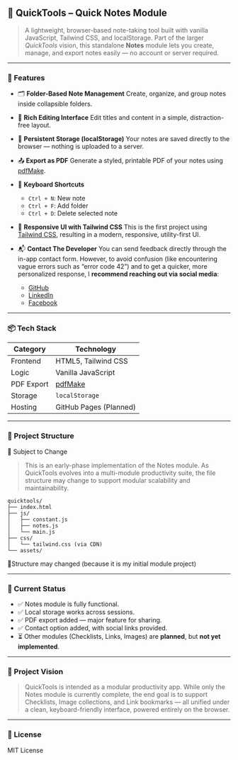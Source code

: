 
## 📘 QuickTools – Quick Notes Module

> A lightweight, browser-based note-taking tool built with vanilla JavaScript, Tailwind CSS, and localStorage. Part of the larger *QuickTools* vision, this standalone **Notes** module lets you create, manage, and export notes easily — no account or server required.

---

### 🚀 Features

* 🗂 **Folder-Based Note Management**
  Create, organize, and group notes inside collapsible folders.

* 📝 **Rich Editing Interface**
  Edit titles and content in a simple, distraction-free layout.

* 💾 **Persistent Storage (localStorage)**
  Your notes are saved directly to the browser — nothing is uploaded to a server.

* 📤 **Export as PDF**
  Generate a styled, printable PDF of your notes using [pdfMake](https://pdfmake.github.io/docs/).

* 🎯 **Keyboard Shortcuts**

  * `Ctrl + N`: New note
  * `Ctrl + F`: Add folder
  * `Ctrl + D`: Delete selected note

* 🧩 **Responsive UI with Tailwind CSS**
  This is the first project using [Tailwind CSS](https://tailwindcss.com/), resulting in a modern, responsive, utility-first UI.

* 📬 **Contact The Developer**
  You can send feedback directly through the in-app contact form.
However, to avoid confusion (like encountering vague errors such as “error code 42”) and to get a quicker, more personalized response, I **recommend reaching out via social media**:

  * [GitHub](https://github.com/irshad-11)
  * [LinkedIn](https://www.linkedin.com/in/irshad-hossain-785548323/)
  * [Facebook](https://www.facebook.com/irshad.hossain.11/)

---

### 📦 Tech Stack

| Category   | Technology                                 |
| ---------- | ------------------------------------------ |
| Frontend   | HTML5, Tailwind CSS                        |
| Logic      | Vanilla JavaScript                         |
| PDF Export | [pdfMake](https://pdfmake.github.io/docs/) |
| Storage    | `localStorage`                             |
| Hosting    | GitHub Pages (Planned)                     |

---

### 📁 Project Structure

📌 Subject to Change
> This is an early-phase implementation of the Notes module. As QuickTools evolves into a multi-module productivity suite, the file structure may change to support modular scalability and maintainability.

```
quicktools/
├── index.html
├── js/
│   ├── constant.js
│   ├── notes.js
│   └── main.js
├── css/
│   └── tailwind.css (via CDN)
└── assets/
```

📌Structure may changed (because it is my initial module project)

---

### 📌 Current Status

* ✅ Notes module is fully functional.
* ✅ Local storage works across sessions.
* ✅ PDF export added — major feature for sharing.
* ✅ Contact option added, with social links provided.
* ⏳ Other modules (Checklists, Links, Images) are **planned**, but **not yet implemented**.

---

### 🌱 Project Vision

> QuickTools is intended as a modular productivity app. While only the Notes module is currently complete, the end goal is to support Checklists, Image collections, and Link bookmarks — all unified under a clean, keyboard-friendly interface, powered entirely on the browser.

---

### 📄 License

MIT License


